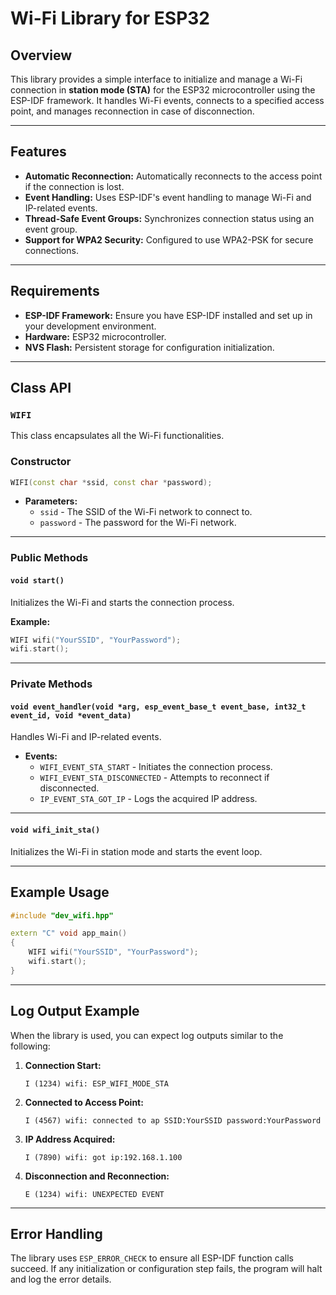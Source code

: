 # Wi-Fi Library for ESP32

## Overview

This library provides a simple interface to initialize and manage a Wi-Fi connection in **station mode (STA)** for the ESP32 microcontroller using the ESP-IDF framework. It handles Wi-Fi events, connects to a specified access point, and manages reconnection in case of disconnection.

---

## Features

- **Automatic Reconnection:** Automatically reconnects to the access point if the connection is lost.
- **Event Handling:** Uses ESP-IDF's event handling to manage Wi-Fi and IP-related events.
- **Thread-Safe Event Groups:** Synchronizes connection status using an event group.
- **Support for WPA2 Security:** Configured to use WPA2-PSK for secure connections.

---

## Requirements

- **ESP-IDF Framework:** Ensure you have ESP-IDF installed and set up in your development environment.
- **Hardware:** ESP32 microcontroller.
- **NVS Flash:** Persistent storage for configuration initialization.

---

## Class API

### `WIFI`

This class encapsulates all the Wi-Fi functionalities. 

### Constructor

```cpp
WIFI(const char *ssid, const char *password);
```

- **Parameters:**
  - `ssid` - The SSID of the Wi-Fi network to connect to.
  - `password` - The password for the Wi-Fi network.

---

### Public Methods

#### `void start()`
Initializes the Wi-Fi and starts the connection process.

**Example:**
```cpp
WIFI wifi("YourSSID", "YourPassword");
wifi.start();
```

---

### Private Methods

#### `void event_handler(void *arg, esp_event_base_t event_base, int32_t event_id, void *event_data)`
Handles Wi-Fi and IP-related events.

- **Events:**
  - `WIFI_EVENT_STA_START` - Initiates the connection process.
  - `WIFI_EVENT_STA_DISCONNECTED` - Attempts to reconnect if disconnected.
  - `IP_EVENT_STA_GOT_IP` - Logs the acquired IP address.

---

#### `void wifi_init_sta()`
Initializes the Wi-Fi in station mode and starts the event loop.

---

## Example Usage

```cpp
#include "dev_wifi.hpp"

extern "C" void app_main()
{
    WIFI wifi("YourSSID", "YourPassword");
    wifi.start();
}
```

---

## Log Output Example

When the library is used, you can expect log outputs similar to the following:

1. **Connection Start:**
   ```
   I (1234) wifi: ESP_WIFI_MODE_STA
   ```

2. **Connected to Access Point:**
   ```
   I (4567) wifi: connected to ap SSID:YourSSID password:YourPassword
   ```

3. **IP Address Acquired:**
   ```
   I (7890) wifi: got ip:192.168.1.100
   ```

4. **Disconnection and Reconnection:**
   ```
   E (1234) wifi: UNEXPECTED EVENT
   ```

---

## Error Handling

The library uses `ESP_ERROR_CHECK` to ensure all ESP-IDF function calls succeed. If any initialization or configuration step fails, the program will halt and log the error details.
